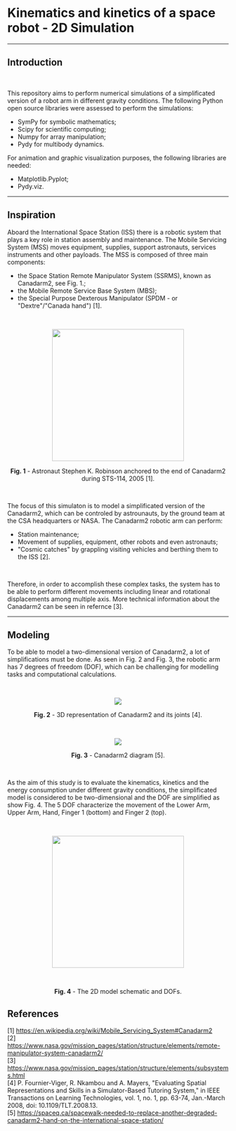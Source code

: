 # Kinematics and kinetics of a space robot - 2D Simulation
---

## Introduction

<br />

This repository aims to perform numerical simulations of a simplificated version of a robot arm in different gravity conditions. The following Python open source libraries were assessed to perform the simulations:

- SymPy for symbolic mathematics;
- Scipy for scientific computing;
- Numpy for array manipulation;
- Pydy for multibody dynamics.

For animation and graphic visualization purposes, the following libraries are needed:

- Matplotlib.Pyplot;
- Pydy.viz.

---

## Inspiration

Aboard the International Space Station (ISS) there is a robotic system that plays a key role in station assembly and maintenance. The Mobile Servicing System (MSS) moves equipment, supplies, support astronauts, services instruments and other payloads. The MSS is composed of three main components:
- the Space Station Remote Manipulator System (SSRMS), known as Canadarm2, see Fig. 1.;
- the Mobile Remote Service Base System (MBS);
- the Special Purpose Dexterous Manipulator (SPDM - or "Dextre"/"Canada hand") [1].

<br />

<p align="center">
  <img img witdh="455" height="300" src="https://user-images.githubusercontent.com/60149913/105194211-ba1c8380-5b0f-11eb-8d72-e362e87db1cf.jpg">
</p>

<p align="center">
<strong>Fig. 1</strong> - Astronaut Stephen K. Robinson anchored to the end of Canadarm2 during STS-114, 2005 [1]. 
</p>

<br />

The focus of this simulaton is to model a simplificated version of the Canadarm2, which can be controled by astrounauts, by the ground team at the CSA headquarters or NASA. The Canadarm2 robotic arm can perform:
- Station maintenance;
- Movement of supplies, equipment, other robots and even astronauts;
- "Cosmic catches" by grappling visiting vehicles and berthing them to the ISS [2].

<br />

Therefore, in order to accomplish these complex tasks, the system has to be able to perform different movements including linear and rotational displacements among multiple axis. More technical information about the Canadarm2 can be seen in refernce [3].

---

## Modeling

To be able to model a two-dimensional version of Canadarm2, a lot of simplifications must be done. As seen in Fig. 2 and Fig. 3, the robotic arm has 7 degrees of freedom (DOF), which can be challenging for modelling tasks and computational calculations. 

<br />

<p align="center">
  <img src="https://user-images.githubusercontent.com/60149913/105221882-18f1f500-5b30-11eb-9fb5-a7fb1d0d2857.png">
</p>

<p align="center">
<strong>Fig. 2</strong> - 3D representation of Canadarm2 and its joints [4].
</p>

<br />

<p align="center">
  <img src="https://user-images.githubusercontent.com/60149913/105223551-4dff4700-5b32-11eb-8785-6eee1a6fa936.jpg">
</p>

<p align="center">
<strong>Fig. 3</strong> - Canadarm2 diagram [5].
</p>

<br />

As the aim of this study is to evaluate the kinematics, kinetics and the energy consumption under different gravity conditions, the simplificated model is considered to be two-dimensional and the DOF are simplified as show Fig. 4. The 5 DOF characterize the movement of the Lower Arm, Upper Arm, Hand, Finger 1 (bottom) and Finger 2 (top).

<br />

<p align="center">
  <img witdh="455" height="300" src="https://user-images.githubusercontent.com/60149913/105635696-a4260000-5e3a-11eb-9f30-8431146db0ed.png">
</p>

<br />

<p align="center">
<strong>Fig. 4</strong> - The 2D model schematic and DOFs.
</p>


## References
[1] https://en.wikipedia.org/wiki/Mobile_Servicing_System#Canadarm2
<br />
[2] https://www.nasa.gov/mission_pages/station/structure/elements/remote-manipulator-system-canadarm2/
<br /> 
[3] https://www.nasa.gov/mission_pages/station/structure/elements/subsystems.html
<br /> 
[4] P. Fournier-Viger, R. Nkambou and A. Mayers, "Evaluating Spatial Representations and Skills in a Simulator-Based Tutoring System," in IEEE Transactions on Learning Technologies, vol. 1, no. 1, pp. 63-74, Jan.-March 2008, doi: 10.1109/TLT.2008.13. 
<br /> 
[5] https://spaceq.ca/spacewalk-needed-to-replace-another-degraded-canadarm2-hand-on-the-international-space-station/